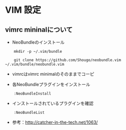 # VIM 設定

## vimrc mininalについて

* NeoBundleのインストール

```
	mkdir -p ~/.vim/bundle

	git clone https://github.com/Shougo/neobundle.vim ~/.vim/bundle/neobundle.vim
```

* vimrcはvimrc minimalのそのままでコーピ

* 各NeoBundleプラグインをインストール
```
	:NeoBundleInstall
```

* インストールされているプラグインを確認
```
	:NeoBundleList
```

* 参考：http://catcher-in-the-tech.net/1063/
